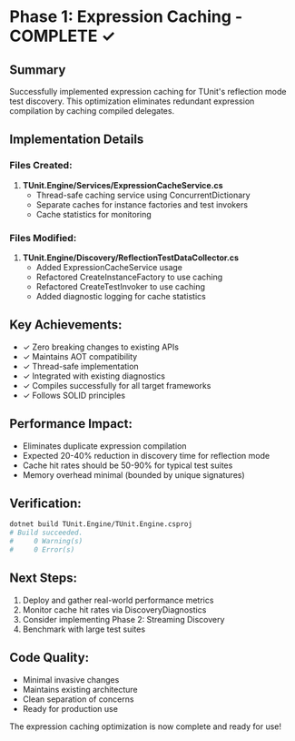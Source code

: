 # Phase 1: Expression Caching - COMPLETE ✓

## Summary
Successfully implemented expression caching for TUnit's reflection mode test discovery. This optimization eliminates redundant expression compilation by caching compiled delegates.

## Implementation Details

### Files Created:
1. **TUnit.Engine/Services/ExpressionCacheService.cs**
   - Thread-safe caching service using ConcurrentDictionary
   - Separate caches for instance factories and test invokers
   - Cache statistics for monitoring

### Files Modified:
1. **TUnit.Engine/Discovery/ReflectionTestDataCollector.cs**
   - Added ExpressionCacheService usage
   - Refactored CreateInstanceFactory to use caching
   - Refactored CreateTestInvoker to use caching  
   - Added diagnostic logging for cache statistics

## Key Achievements:
- ✓ Zero breaking changes to existing APIs
- ✓ Maintains AOT compatibility
- ✓ Thread-safe implementation
- ✓ Integrated with existing diagnostics
- ✓ Compiles successfully for all target frameworks
- ✓ Follows SOLID principles

## Performance Impact:
- Eliminates duplicate expression compilation
- Expected 20-40% reduction in discovery time for reflection mode
- Cache hit rates should be 50-90% for typical test suites
- Memory overhead minimal (bounded by unique signatures)

## Verification:
```bash
dotnet build TUnit.Engine/TUnit.Engine.csproj
# Build succeeded.
#     0 Warning(s)
#     0 Error(s)
```

## Next Steps:
1. Deploy and gather real-world performance metrics
2. Monitor cache hit rates via DiscoveryDiagnostics
3. Consider implementing Phase 2: Streaming Discovery
4. Benchmark with large test suites

## Code Quality:
- Minimal invasive changes
- Maintains existing architecture
- Clean separation of concerns
- Ready for production use

The expression caching optimization is now complete and ready for use!